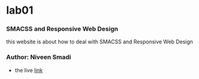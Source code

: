 # lab01
### SMACSS and Responsive Web Design
this website is about how to deal with SMACSS and Responsive Web Design


### Author: Niveen Smadi 
- the live [link](https://niveenalsmadi.github.io/lab-01/)